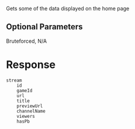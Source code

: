 Gets some of the data displayed on the home page

## Optional Parameters
Bruteforced, N/A

# Response
```
stream
    id
    gameId
    url
    title
    previewUrl
    channelName
    viewers
    hasPb
```
